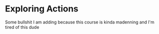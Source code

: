 # Exploring Actions
Some bullshit I am adding because this course is kinda madenning and I'm tired of this dude